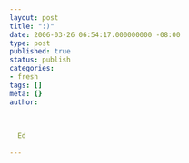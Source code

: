 ```yaml
---
layout: post
title: ":)"
date: 2006-03-26 06:54:17.000000000 -08:00
type: post
published: true
status: publish
categories:
- fresh
tags: []
meta: {}
author:
  
  
  
  Ed
  
---
```


